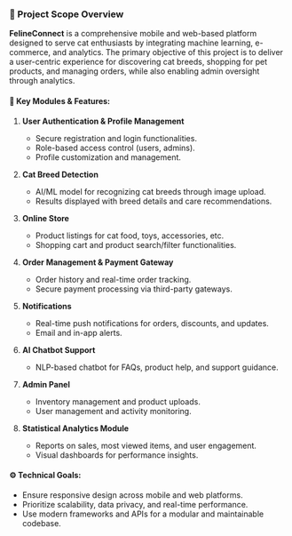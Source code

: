 ### 📘 Project Scope Overview

**FelineConnect** is a comprehensive mobile and web-based platform designed to serve cat enthusiasts by integrating machine learning, e-commerce, and analytics. The primary objective of this project is to deliver a user-centric experience for discovering cat breeds, shopping for pet products, and managing orders, while also enabling admin oversight through analytics.

#### 🔧 Key Modules & Features:

1. **User Authentication & Profile Management**  
   - Secure registration and login functionalities.  
   - Role-based access control (users, admins).  
   - Profile customization and management.

2. **Cat Breed Detection**  
   - AI/ML model for recognizing cat breeds through image upload.  
   - Results displayed with breed details and care recommendations.

3. **Online Store**  
   - Product listings for cat food, toys, accessories, etc.  
   - Shopping cart and product search/filter functionalities.

4. **Order Management & Payment Gateway**  
   - Order history and real-time order tracking.  
   - Secure payment processing via third-party gateways.

5. **Notifications**  
   - Real-time push notifications for orders, discounts, and updates.  
   - Email and in-app alerts.

6. **AI Chatbot Support**  
   - NLP-based chatbot for FAQs, product help, and support guidance.

7. **Admin Panel**  
   - Inventory management and product uploads.  
   - User management and activity monitoring.

8. **Statistical Analytics Module**  
   - Reports on sales, most viewed items, and user engagement.  
   - Visual dashboards for performance insights.

#### ⚙️ Technical Goals:

- Ensure responsive design across mobile and web platforms.  
- Prioritize scalability, data privacy, and real-time performance.  
- Use modern frameworks and APIs for a modular and maintainable codebase.

